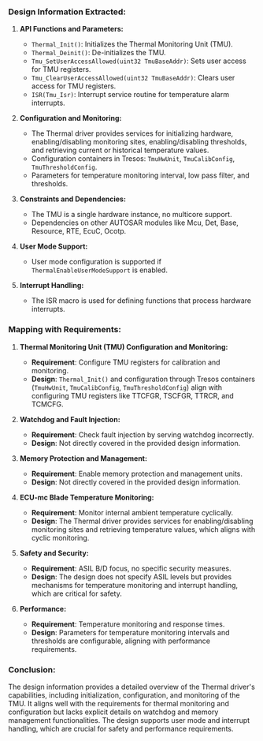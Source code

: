 ### Design Information Extracted:

1. **API Functions and Parameters:**
   - `Thermal_Init()`: Initializes the Thermal Monitoring Unit (TMU).
   - `Thermal_Deinit()`: De-initializes the TMU.
   - `Tmu_SetUserAccessAllowed(uint32 TmuBaseAddr)`: Sets user access for TMU registers.
   - `Tmu_ClearUserAccessAllowed(uint32 TmuBaseAddr)`: Clears user access for TMU registers.
   - `ISR(Tmu_Isr)`: Interrupt service routine for temperature alarm interrupts.

2. **Configuration and Monitoring:**
   - The Thermal driver provides services for initializing hardware, enabling/disabling monitoring sites, enabling/disabling thresholds, and retrieving current or historical temperature values.
   - Configuration containers in Tresos: `TmuHwUnit`, `TmuCalibConfig`, `TmuThresholdConfig`.
   - Parameters for temperature monitoring interval, low pass filter, and thresholds.

3. **Constraints and Dependencies:**
   - The TMU is a single hardware instance, no multicore support.
   - Dependencies on other AUTOSAR modules like Mcu, Det, Base, Resource, RTE, EcuC, Ocotp.

4. **User Mode Support:**
   - User mode configuration is supported if `ThermalEnableUserModeSupport` is enabled.

5. **Interrupt Handling:**
   - The ISR macro is used for defining functions that process hardware interrupts.

### Mapping with Requirements:

1. **Thermal Monitoring Unit (TMU) Configuration and Monitoring:**
   - **Requirement**: Configure TMU registers for calibration and monitoring.
   - **Design**: `Thermal_Init()` and configuration through Tresos containers (`TmuHwUnit`, `TmuCalibConfig`, `TmuThresholdConfig`) align with configuring TMU registers like TTCFGR, TSCFGR, TTRCR, and TCMCFG.

2. **Watchdog and Fault Injection:**
   - **Requirement**: Check fault injection by serving watchdog incorrectly.
   - **Design**: Not directly covered in the provided design information.

3. **Memory Protection and Management:**
   - **Requirement**: Enable memory protection and management units.
   - **Design**: Not directly covered in the provided design information.

4. **ECU-mc Blade Temperature Monitoring:**
   - **Requirement**: Monitor internal ambient temperature cyclically.
   - **Design**: The Thermal driver provides services for enabling/disabling monitoring sites and retrieving temperature values, which aligns with cyclic monitoring.

5. **Safety and Security:**
   - **Requirement**: ASIL B/D focus, no specific security measures.
   - **Design**: The design does not specify ASIL levels but provides mechanisms for temperature monitoring and interrupt handling, which are critical for safety.

6. **Performance:**
   - **Requirement**: Temperature monitoring and response times.
   - **Design**: Parameters for temperature monitoring intervals and thresholds are configurable, aligning with performance requirements.

### Conclusion:
The design information provides a detailed overview of the Thermal driver's capabilities, including initialization, configuration, and monitoring of the TMU. It aligns well with the requirements for thermal monitoring and configuration but lacks explicit details on watchdog and memory management functionalities. The design supports user mode and interrupt handling, which are crucial for safety and performance requirements.